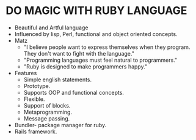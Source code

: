 # DO MAGIC WITH RUBY LANGUAGE

* Beautiful and Artful language
* Influenced by lisp, Perl, functional and object oriented concepts.
* Matz
  - "I believe people want to express themselves when they program. They don't want to fight with the language."
  - "Programming languages must feel natural to programmers."
  - "Ruby is designed to make programmers happy."
* Features
  - Simple english statements.
  - Prototype.
  - Supports OOP and functional concepts.
  - Flexible.
  - Support of blocks.
  - Metaprogramming.
  - Message passing.
* Bundler- package manager for ruby.
* Rails framework.

